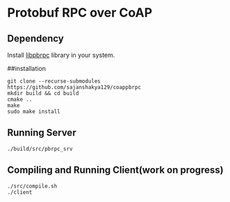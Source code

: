 # Protobuf RPC over CoAP

## Dependency
Install [libpbrpc](https://github.com/sajanshakya129/libpbrpc.git) library in your system.


##installation
```
git clone --recurse-submodules https://github.com/sajanshakya129/coappbrpc
mkdir build && cd build
cmake ..
make
sudo make install
```

## Running Server
```
./build/src/pbrpc_srv
```
## Compiling and Running Client(work on progress)
```
./src/compile.sh
./client
```